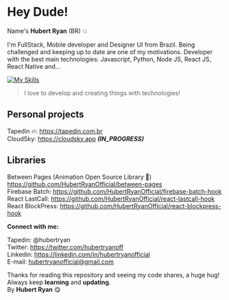 # Hey Dude!

Name's **Hubert Ryan** (BR) 💥

I'm FullStack, Mobile developer and Designer UI from Brazil. Being challenged and keeping up to date are one of my motivations. Developer with the best main technologies: Javascript, Python, Node JS, React JS, React Native and...

[![My Skills](https://skills.thijs.gg/icons?i=js,ts,py,html,css,git,mongodb,firebase,gcp,nodejs,react,nextjs,prisma,tailwind,graphql)](https://skills.thijs.gg)

> I love to develop and creating things with technologies!

## Personal projects

Tapedin 🔥: https://tapedin.com.br </br>
CloudSky: https://cloudsky.app ***(IN_PROGRESS)***

## Libraries

Between Pages (Animation Open Source Library 🤩) https://github.com/HubertRyanOfficial/between-pages </br>
Firebase Batch: https://github.com/HubertRyanOfficial/firebase-batch-hook </br>
React LastCall: https://github.com/HubertRyanOfficial/react-lastcall-hook </br>
React BlockPress: https://github.com/HubertRyanOfficial/react-blockpress-hook

**Connect with me:**

Tapedin: @hubertryan </br>
Twitter: https://twitter.com/hubertryanoff </br>
Linkedin: https://linkedin.com/in/hubertryanofficial </br>
E-mail: hubertryanofficial@gmail.com </br>

Thanks for reading this repository and seeing my code shares, a huge hug!
Always keep **learning** and **updating**.</br>
By **Hubert Ryan** 😋

